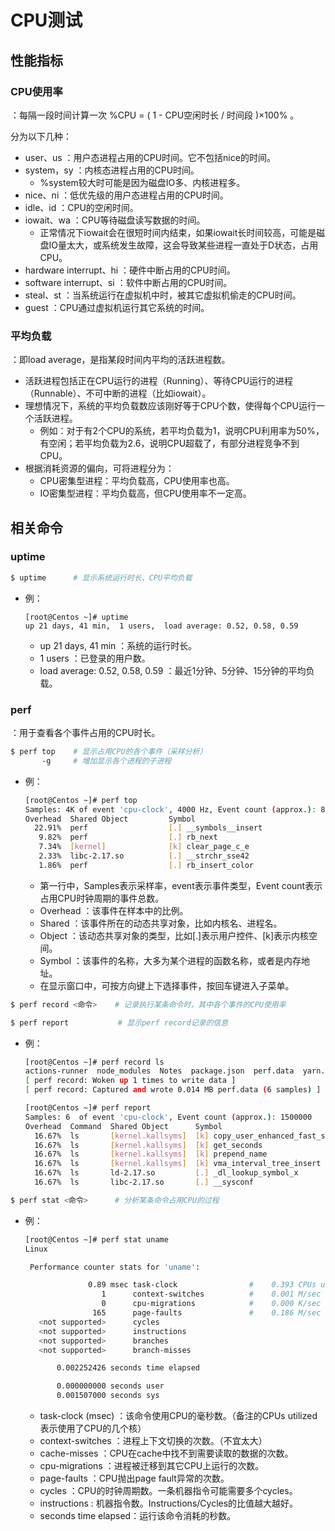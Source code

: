 # CPU测试

## 性能指标

### CPU使用率

：每隔一段时间计算一次 %CPU = ( 1 - CPU空闲时长 / 时间段 )×100% 。

分为以下几种：
- user、us ：用户态进程占用的CPU时间。它不包括nice的时间。
- system，sy ：内核态进程占用的CPU时间。
    - %system较大时可能是因为磁盘IO多、内核进程多。
- nice、ni ：低优先级的用户态进程占用的CPU时间。
- idle、id ：CPU的空闲时间。
- iowait、wa ：CPU等待磁盘读写数据的时间。
    - 正常情况下iowait会在很短时间内结束，如果iowait长时间较高，可能是磁盘IO量太大，或系统发生故障，这会导致某些进程一直处于D状态，占用CPU。
- hardware interrupt、hi ：硬件中断占用的CPU时间。
- software interrupt、si ：软件中断占用的CPU时间。
- steal、st ：当系统运行在虚拟机中时，被其它虚拟机偷走的CPU时间。
- guest ：CPU通过虚拟机运行其它系统的时间。

### 平均负载

：即load average，是指某段时间内平均的活跃进程数。
- 活跃进程包括正在CPU运行的进程（Running）、等待CPU运行的进程（Runnable）、不可中断的进程（比如iowait）。
- 理想情况下，系统的平均负载数应该刚好等于CPU个数，使得每个CPU运行一个活跃进程。
  - 例如：对于有2个CPU的系统，若平均负载为1，说明CPU利用率为50%，有空闲；若平均负载为2.6，说明CPU超载了，有部分进程竞争不到CPU。
- 根据消耗资源的偏向，可将进程分为：
  - CPU密集型进程：平均负载高，CPU使用率也高。
  - IO密集型进程：平均负载高，但CPU使用率不一定高。

## 相关命令

### uptime

```sh
$ uptime      # 显示系统运行时长、CPU平均负载
```
- 例：
    ```
    [root@Centos ~]# uptime
    up 21 days, 41 min,  1 users,  load average: 0.52, 0.58, 0.59
    ```
    - up 21 days, 41 min ：系统的运行时长。
    - 1 users ：已登录的用户数。
    - load average: 0.52, 0.58, 0.59 ：最近1分钟、5分钟、15分钟的平均负载。

### perf

：用于查看各个事件占用的CPU时长。

```sh
$ perf top    # 显示占用CPU的各个事件（采样分析）
       -g     # 增加显示各个进程的子进程
```
- 例：
    ```sh
    [root@Centos ~]# perf top
    Samples: 4K of event 'cpu-clock', 4000 Hz, Event count (approx.): 828026549 lost: 0/0 drop: 0/0
    Overhead  Shared Object         Symbol
      22.91%  perf                  [.] __symbols__insert
       9.82%  perf                  [.] rb_next
       7.34%  [kernel]              [k] clear_page_c_e
       2.33%  libc-2.17.so          [.] __strchr_sse42
       1.86%  perf                  [.] rb_insert_color
    ```
    - 第一行中，Samples表示采样率，event表示事件类型，Event count表示占用CPU时钟周期的事件总数。
    - Overhead  ：该事件在样本中的比例。
    - Shared  ：该事件所在的动态共享对象，比如内核名、进程名。
    - Object  ：该动态共享对象的类型，比如[.]表示用户控件、[k]表示内核空间。
    - Symbol  ：该事件的名称，大多为某个进程的函数名称，或者是内存地址。
    - 在显示窗口中，可按方向键上下选择事件，按回车键进入子菜单。

```sh
$ perf record <命令>    # 记录执行某条命令时，其中各个事件的CPU使用率

$ perf report           # 显示perf record记录的信息
```
- 例：
    ```sh
    [root@Centos ~]# perf record ls
    actions-runner  node_modules  Notes  package.json  perf.data  yarn.lock
    [ perf record: Woken up 1 times to write data ]
    [ perf record: Captured and wrote 0.014 MB perf.data (6 samples) ]
    ```
    ```sh
    [root@Centos ~]# perf report
    Samples: 6  of event 'cpu-clock', Event count (approx.): 1500000
    Overhead  Command  Shared Object      Symbol
      16.67%  ls       [kernel.kallsyms]  [k] copy_user_enhanced_fast_string
      16.67%  ls       [kernel.kallsyms]  [k] get_seconds
      16.67%  ls       [kernel.kallsyms]  [k] prepend_name
      16.67%  ls       [kernel.kallsyms]  [k] vma_interval_tree_insert
      16.67%  ls       ld-2.17.so         [.] _dl_lookup_symbol_x
      16.67%  ls       libc-2.17.so       [.] __sysconf
    ```

```sh
$ perf stat <命令>      # 分析某条命令占用CPU的过程
```
- 例：
    ```sh
    [root@Centos ~]# perf stat uname
    Linux

     Performance counter stats for 'uname':

                  0.89 msec task-clock                #    0.393 CPUs utilized          
                     1      context-switches          #    0.001 M/sec                  
                     0      cpu-migrations            #    0.000 K/sec                  
                   165      page-faults               #    0.186 M/sec                  
       <not supported>      cycles                                                      
       <not supported>      instructions                                                
       <not supported>      branches                                                    
       <not supported>      branch-misses                                               

           0.002252426 seconds time elapsed

           0.000000000 seconds user
           0.001507000 seconds sys
    ```
    - task-clock (msec)  ：该命令使用CPU的毫秒数。（备注的CPUs utilized表示使用了CPU的几个核）
    - context-switches  ：进程上下文切换的次数。（不宜太大）
    - cache-misses    ：CPU在cache中找不到需要读取的数据的次数。
    - cpu-migrations  ：进程被迁移到其它CPU上运行的次数。
    - page-faults    ：CPU抛出page fault异常的次数。
    - cycles      ：CPU的时钟周期数。一条机器指令可能需要多个cycles。
    - instructions    : 机器指令数。Instructions/Cycles的比值越大越好。
    - seconds time elapsed：运行该命令消耗的秒数。
